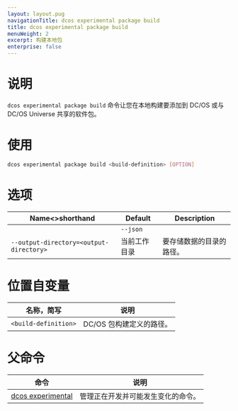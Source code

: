 ```yaml
---
layout: layout.pug
navigationTitle: dcos experimental package build
title: dcos experimental package build
menuWeight: 2
excerpt: 构建本地包
enterprise: false
---
```



# 说明
`dcos experimental package build` 命令让您在本地构建要添加到 DC/OS 或与 DC/OS Universe 共享的软件包。

# 使用

```bash
dcos experimental package build <build-definition> [OPTION]
```

# 选项

| Name<>shorthand | Default | Description |
|---------|-------------|-------------|
| | `--json` | | 指定以 JSON 为格式的数据。|
| `--output-directory=<output-directory>` | 当前工作目录 | 要存储数据的目录的路径。|

# 位置自变量

| 名称，简写 | 说明 |
|---------|-------------|
| `<build-definition>` | DC/OS 包构建定义的路径。|

# 父命令

| 命令 | 说明 |
|---------|-------------|
| [dcos experimental](/mesosphere/dcos/cn/1.11/cli/command-reference/dcos-experimental/)  | 管理正在开发并可能发生变化的命令。| 
